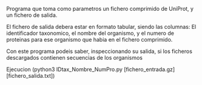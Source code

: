 Programa que toma como parametros un fichero comprimido de UniProt, y un fichero de salida. 

El fichero de salida debera estar en formato tabular, siendo las columnas: 
El identificador taxonomico, el nombre del organismo, y el numero de proteinas para ese organismo que habia en el fichero comprimido. 

Con este programa podeis saber, inspeccionando su salida, si los ficheros descargados contienen secuencias de los organismos

Ejecucion (python3 IDtax_Nombre_NumPro.py [fichero_entrada.gz] [fichero_salida.txt])
